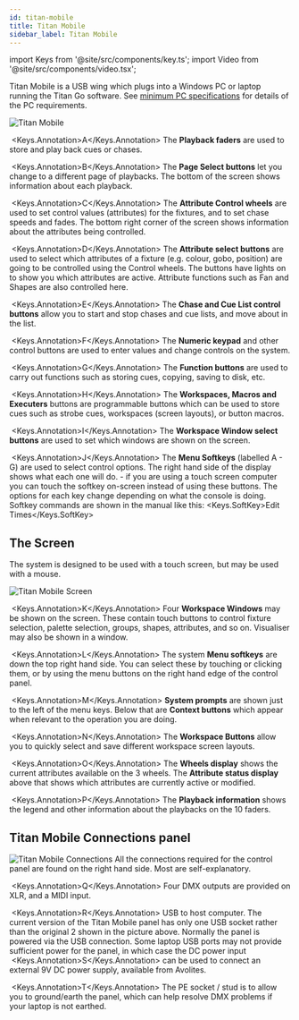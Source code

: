 ```yaml
---
id: titan-mobile
title: Titan Mobile
sidebar_label: Titan Mobile
---
```


import Keys from '@site/src/components/key.ts';
import Video from '@site/src/components/video.tsx';

Titan Mobile is a USB wing which plugs into a Windows PC or laptop running the Titan Go software.
See [minimum PC specifications](../titan-basics.md#connecting-up-t3--titan-mobile-and-t1t2) for details of the PC requirements.

![Titan Mobile](/docs/images/Titan-Mobile.png)



&nbsp;<Keys.Annotation>A</Keys.Annotation> The **Playback faders** are used to store and play back cues or chases.



&nbsp;<Keys.Annotation>B</Keys.Annotation> The **Page Select buttons** let you change to a different page of
playbacks. The bottom of the screen shows information about each
playback.



&nbsp;<Keys.Annotation>C</Keys.Annotation> The **Attribute Control wheels** are used to set control values
(attributes) for the fixtures, and to set chase speeds and fades. The
bottom right corner of the screen shows information about the attributes
being controlled.



&nbsp;<Keys.Annotation>D</Keys.Annotation> The **Attribute select buttons** are used to select which attributes of
a fixture (e.g. colour, gobo, position) are going to be controlled using
the Control wheels. The buttons have lights on to show you which
attributes are active. Attribute functions such as Fan and Shapes are
also controlled here.



&nbsp;<Keys.Annotation>E</Keys.Annotation> The **Chase and Cue List control buttons** allow you to start and stop
chases and cue lists, and move about in the list.



&nbsp;<Keys.Annotation>F</Keys.Annotation> The **Numeric keypad** and other control buttons are used to enter
values and change controls on the system.



&nbsp;<Keys.Annotation>G</Keys.Annotation> The **Function buttons** are used to carry out functions such as storing
cues, copying, saving to disk, etc.



&nbsp;<Keys.Annotation>H</Keys.Annotation> The **Workspaces, Macros and Executers** buttons are programmable
buttons which can be used to store cues such as strobe cues, workspaces 
(screen layouts), or button macros.



&nbsp;<Keys.Annotation>I</Keys.Annotation> The **Workspace Window select buttons** are used to set which windows
are shown on the screen.



&nbsp;<Keys.Annotation>J</Keys.Annotation> The **Menu Softkeys** (labelled A - G) are used to select control options. 
The right hand side of the display shows what each one will do. - if you are using
a touch screen computer you can touch the softkey on-screen instead of using these
buttons. The options for each 
key change depending on what the console is doing. Softkey commands are shown 
in the manual like this: <Keys.SoftKey>Edit Times</Keys.SoftKey>

## The Screen

The system is designed to be used with a touch screen, but may be used
with a mouse.

![Titan Mobile Screen](/docs/images/Titan-Mobile-Screen.png)



&nbsp;<Keys.Annotation>K</Keys.Annotation> Four **Workspace Windows** may be shown on the screen. These contain
touch buttons to control fixture selection, palette selection, groups,
shapes, attributes, and so on. Visualiser may also be shown in a window.



&nbsp;<Keys.Annotation>L</Keys.Annotation> The system **Menu softkeys** are down the top right hand side. You can
select these by touching or clicking them, or by using the menu buttons
on the right hand edge of the control panel.



&nbsp;<Keys.Annotation>M</Keys.Annotation> **System prompts** are shown just to the left of the menu keys. Below
that are **Context buttons** which appear when relevant to the operation
you are doing.



&nbsp;<Keys.Annotation>N</Keys.Annotation> The **Workspace Buttons** allow you to quickly select and save different
workspace screen layouts.



&nbsp;<Keys.Annotation>O</Keys.Annotation> The **Wheels display** shows the current attributes available on the 3
wheels. The **Attribute status display** above that shows which
attributes are currently active or modified.



&nbsp;<Keys.Annotation>P</Keys.Annotation> The **Playback information** shows the legend and other information
about the playbacks on the 10 faders.

## Titan Mobile Connections panel

![Titan Mobile Connections](/docs/images/Titan-Mobile-Connections.png)
All the connections required for the
control panel are found on the right hand side. Most are
self-explanatory. 



&nbsp;<Keys.Annotation>Q</Keys.Annotation> Four DMX outputs are provided on XLR, and a MIDI input.



&nbsp;<Keys.Annotation>R</Keys.Annotation> USB to host computer. The current version of the Titan Mobile panel has only
one USB socket rather than the original 2 shown in the picture above.
Normally the panel is powered via the USB connection. Some laptop
    USB ports may not provide sufficient power for the panel, in which
    case the DC power input &nbsp;<Keys.Annotation>S</Keys.Annotation> can be used to connect an external 9V DC
    power supply, available from Avolites.



&nbsp;<Keys.Annotation>T</Keys.Annotation> The PE socket / stud is to allow you to ground/earth the panel, which can
    help resolve DMX problems if your laptop is not earthed.
